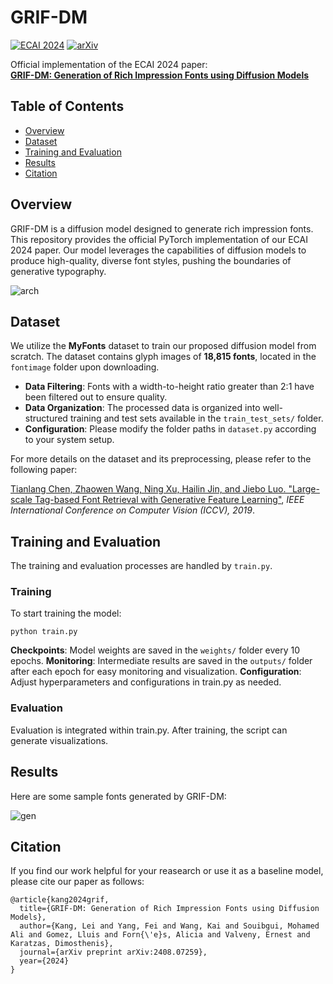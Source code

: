 # GRIF-DM

[![ECAI 2024](https://img.shields.io/badge/ECAI-2024-blue.svg)](https://ecai2024.org/)
[![arXiv](https://img.shields.io/badge/arXiv-2408.07259-B31B1B.svg)](https://arxiv.org/pdf/2408.07259)

Official implementation of the ECAI 2024 paper:  
**[GRIF-DM: Generation of Rich Impression Fonts using Diffusion Models](https://arxiv.org/pdf/2408.07259)**

## Table of Contents

- [Overview](#overview)
- [Dataset](#dataset)
- [Training and Evaluation](#training-and-evaluation)
- [Results](#results)
- [Citation](#citation)

## Overview

GRIF-DM is a diffusion model designed to generate rich impression fonts. This repository provides the official PyTorch implementation of our ECAI 2024 paper. Our model leverages the capabilities of diffusion models to produce high-quality, diverse font styles, pushing the boundaries of generative typography.

![arch](https://github.com/user-attachments/assets/4188b9b1-8e6c-4ee2-8bda-981328abc829)

## Dataset

We utilize the **MyFonts** dataset to train our proposed diffusion model from scratch. The dataset contains glyph images of **18,815 fonts**, located in the `fontimage` folder upon downloading.

- **Data Filtering**: Fonts with a width-to-height ratio greater than 2:1 have been filtered out to ensure quality.
- **Data Organization**: The processed data is organized into well-structured training and test sets available in the `train_test_sets/` folder.
- **Configuration**: Please modify the folder paths in `dataset.py` according to your system setup.

For more details on the dataset and its preprocessing, please refer to the following paper:

[Tianlang Chen, Zhaowen Wang, Ning Xu, Hailin Jin, and Jiebo Luo. "Large-scale Tag-based Font Retrieval with Generative Feature Learning"](https://arxiv.org/abs/1909.12698), *IEEE International Conference on Computer Vision (ICCV), 2019*.


## Training and Evaluation

The training and evaluation processes are handled by `train.py`.

### Training

To start training the model:

```
python train.py
```

**Checkpoints**: Model weights are saved in the `weights/` folder every 10 epochs.
**Monitoring**: Intermediate results are saved in the `outputs/` folder after each epoch for easy monitoring and visualization.
**Configuration**: Adjust hyperparameters and configurations in train.py as needed.


### Evaluation

Evaluation is integrated within train.py. After training, the script can generate visualizations.

## Results

Here are some sample fonts generated by GRIF-DM:

![gen](https://github.com/user-attachments/assets/e3976889-6b74-4740-a636-0e7ea7960a97)

## Citation

If you find our work helpful for your reasearch or use it as a baseline model, please cite our paper as follows:

```
@article{kang2024grif,
  title={GRIF-DM: Generation of Rich Impression Fonts using Diffusion Models},
  author={Kang, Lei and Yang, Fei and Wang, Kai and Souibgui, Mohamed Ali and Gomez, Lluis and Forn{\'e}s, Alicia and Valveny, Ernest and Karatzas, Dimosthenis},
  journal={arXiv preprint arXiv:2408.07259},
  year={2024}
}
```


